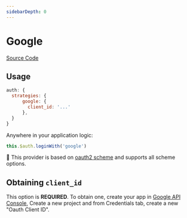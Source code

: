 ```yaml
---
sidebarDepth: 0
---
```


# Google

[Source Code](https://github.com/nuxt-community/auth-module/blob/master/lib/providers/google.js)

## Usage

```js
auth: {
  strategies: {
      google: {
        client_id: '...'
      },
  }
}
```

Anywhere in your application logic:

```js
this.$auth.loginWith('google')
```

💁 This provider is based on [oauth2 scheme](../schemes/oauth2.md) and supports all scheme options.

## Obtaining `client_id`

This option is **REQUIRED**. To obtain one, create your app in [Google API Console](https://console.developers.google.com), Create a new project and from Credentials tab, create a new "Oauth Client ID".

